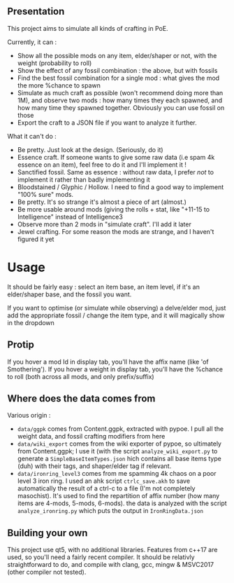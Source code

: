 ## Presentation ##

This project aims to simulate all kinds of crafting in PoE.

Currently, it can :

* Show all the possible mods on any item, elder/shaper or not, with the weight (probability to roll)
* Show the effect of any fossil combination : the above, but with fossils
* Find the best fossil combination for a single mod : what gives the mod the more %chance to spawn
* Simulate as much craft as possible (won't recommend doing more than 1M), and observe two mods : how many times they each spawned, and how many time they spawned together. Obviously you can use fossil on those
* Export the craft to a JSON file if you want to analyze it further.

What it can't do :

* Be pretty. Just look at the design. (Seriously, do it)
* Essence craft. If someone wants to give some raw data (i.e spam 4k essence on an item), feel free to do it and I'll implement it !
* Sanctified fossil. Same as essence : without raw data, I prefer *not* to implement it rather than badly implementing it
* Bloodstained / Glyphic / Hollow. I need to find a good way to implement "100% sure" mods.
* Be pretty. It's so strange it's almost a piece of art (almost.)
* Be more usable around mods (giving the rolls + stat, like "+11-15 to Intelligence" instead of Intelligence3
* Observe more than 2 mods in "simulate craft". I'll add it later
* Jewel crafting. For some reason the mods are strange, and I haven't figured it yet


# Usage #

It should be fairly easy : select an item base, an item level, if it's an elder/shaper base, and the fossil you want.

If you want to optimise (or simulate while observing) a delve/elder mod, just add the appropriate fossil / change the item type, and it will magically show in the dropdown

## Protip ##

If you hover a mod Id in display tab, you'll have the affix name (like 'of Smothering'). If you hover a weight in display tab, you'll have the %chance to roll (both across all mods, and only prefix/suffix)

## Where does the data comes from ##

Various origin :
* `data/ggpk` comes from Content.ggpk, extracted with pypoe. I pull all the weight data, and fossil crafting modifiers from here
* `data/wiki_export` comes from the wiki exporter of pypoe, so ultimately from Content.ggpk; I use it (with the script `analyze_wiki_export.py` to generate a `SimpleBaseItemTypes.json` hich contains all base items type (duh) with their tags, and shaper/elder tag if relevant.
* `data/ironring_level3` comes from me spamming 4k chaos on a poor level 3 iron ring. I used an ahk script `ctrlc_save.akh` to save automatically the result of a ctrl-c to a file (I'm not completely masochist). It's used to find the repartition of affix number (how many items are 4-mods, 5-mods, 6-mods). the data is analyzed with the script `analyze_ironring.py` which puts the output in `IronRingData.json`


## Building your own ##

This project use qt5, with no additional libraries. Features from c++17 are used, so you'll need a fairly recent compiler. It should be relativly straightforward to do, and compile with clang, gcc, mingw & MSVC2017 (other compiler not tested).
